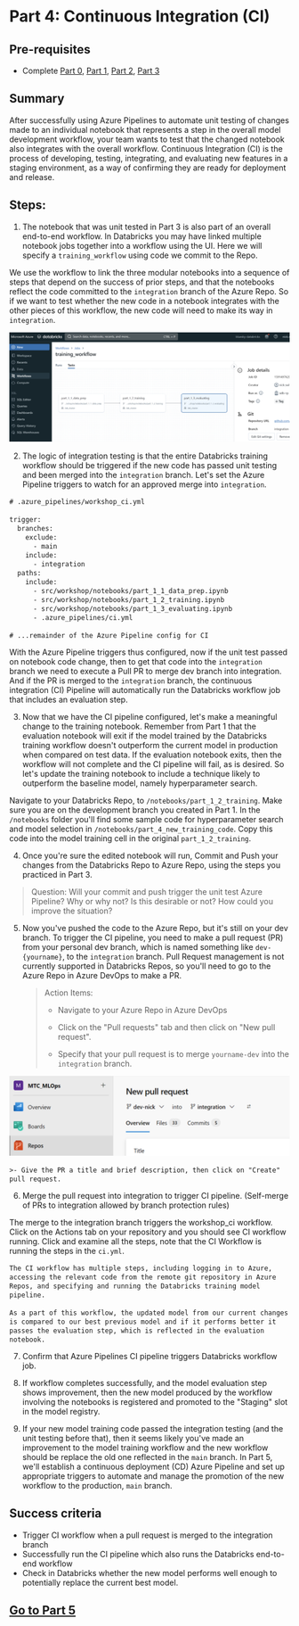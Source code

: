 # Part 4: Continuous Integration (CI)

## Pre-requisites
- Complete [Part 0](part_0.md), [Part 1](part_1.md), [Part 2](part_2.md), [Part 3](part_3.md)

## Summary
After successfully using Azure Pipelines to automate unit testing of changes made to an individual notebook that represents a step in the overall model development workflow, your team wants to test that the changed notebook also integrates with the overall workflow. Continuous Integration (CI) is the process of developing, testing, integrating, and evaluating new features in a staging environment, as a way of confirming they are ready for deployment and release. 


## Steps:
1. The notebook that was unit tested in Part 3 is also part of an overall end-to-end workflow. In Databricks you may have linked multiple notebook jobs together into a workflow using the UI. Here we will specify a `training_workflow` using code we commit to the Repo.  

We use the workflow to link the three modular notebooks into a sequence of steps that depend on the success of prior steps, and that the notebooks reflect the code committed to the `integration` branch of the Azure Repo. So if we want to test whether the new code in a notebook integrates with the other pieces of this workflow, the new code will need to make its way in `integration`.

![Databricks training workflow](images/part_4_adb_training_workflow.png)


2. The logic of integration testing is that the entire Databricks training workflow should be triggered if the new code has passed unit testing and been merged into the `integration` branch. Let's set the Azure Pipeline triggers to watch for an approved merge into `integration`.

```
# .azure_pipelines/workshop_ci.yml

trigger:
  branches:
    exclude:
      - main
    include:
      - integration
  paths:
    include:
      - src/workshop/notebooks/part_1_1_data_prep.ipynb
      - src/workshop/notebooks/part_1_2_training.ipynb
      - src/workshop/notebooks/part_1_3_evaluating.ipynb
      - .azure_pipelines/ci.yml

# ...remainder of the Azure Pipeline config for CI
```

With the Azure Pipeline triggers thus configured, now if the unit test passed on notebook code change, then to get that code into the `integration` branch we need to execute a Pull PR to merge dev branch into integration. And if the PR is merged to the `integration` branch, the continuous integration (CI) Pipeline will automatically run the Databricks workflow job that includes an evaluation step.

3. Now that we have the CI pipeline configured, let's make a meaningful change to the training notebook. Remember from Part 1 that the evaluation notebook will exit if the model trained by the Databricks training workflow doesn't outperform the current model in production when compared on test data. If the evaluation notebook exits, then the workflow will not complete and the CI pipeline will fail, as is desired. So let's update the training notebook to include a technique likely to outperform the baseline model, namely hyperparameter search.

Navigate to your Databricks Repo, to `/notebooks/part_1_2_training`. Make sure you are on the development branch you created in Part 1. In the `/notebooks` folder you'll find some sample code for hyperparameter search and model selection in `/notebooks/part_4_new_training_code`. Copy this code into the model training cell in the original `part_1_2_training`.

4. Once you're sure the edited notebook will run, Commit and Push your changes from the Databricks Repo to Azure Repo, using the steps you practiced in Part 3. 

> Question: Will your commit and push trigger the unit test Azure Pipeline? Why or why not? Is this desirable or not? How could you improve the situation?

5. Now you've pushed the code to the Azure Repo, but it's still on your dev branch. To trigger the CI pipeline, you need to make a pull request (PR) from your personal dev branch, which is named something like `dev-{yourname}`, to the `integration` branch. Pull Request management is not currently supported in Databricks Repos, so you'll need to go to the Azure Repo in Azure DevOps to make a PR.

    >Action Items:
    >- Navigate to your Azure Repo in Azure DevOps 
    >- Click on the "Pull requests" tab and then click on "New pull request". 
    >
    >- Specify that your pull request is to merge  `yourname-dev` into the `integration` branch.  
  
  ![Alt text](images/image-8.png)

    >- Give the PR a title and brief description, then click on "Create" pull request.

6. Merge the pull request into integration to trigger CI pipeline. (Self-merge of PRs to integration allowed by branch protection rules)

The merge to the integration branch triggers the workshop_ci workflow. Click on the Actions tab on your repository and you should see CI workflow running. Click and examine all the steps, note that the CI Workflow is running the steps in the `ci.yml`. 

    The CI workflow has multiple steps, including logging in to Azure, accessing the relevant code from the remote git repository in Azure Repos, and specifying and running the Databricks training model pipeline. 
    
    As a part of this workflow, the updated model from our current changes is compared to our best previous model and if it performs better it passes the evaluation step, which is reflected in the evaluation notebook.



7. Confirm that Azure Pipelines CI pipeline triggers Databricks workflow job.


8. If workflow completes successfully, and the model evaluation step shows improvement, then the new model produced by the workflow involving the notebooks is registered and promoted to the "Staging" slot in the model registry. 


9. If your new model training code passed the integration testing (and the unit testing before that), then it seems likely you've made an improvement to the model training workflow and the new workflow should be replace the old one reflected in the `main` branch. In Part 5, we'll establish a continuous deployment (CD) Azure Pipeline and set up appropriate triggers to automate and manage the promotion of the new workflow to the production, `main` branch.


## Success criteria
- Trigger CI workflow when a pull request is merged to the integration branch
- Successfully run the CI pipeline which also runs the Databricks end-to-end workflow
- Check in Databricks whether the new model performs well enough to potentially replace the current best model.


## [Go to Part 5](part_5.md)

